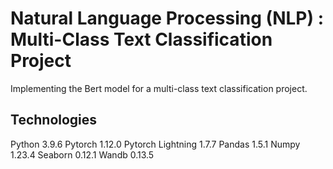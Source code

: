 # Natural Language Processing (NLP) : Multi-Class Text Classification Project

Implementing the Bert model for a multi-class text classification project. 


## Technologies
Python 3.9.6
Pytorch 1.12.0
Pytorch Lightning 1.7.7
Pandas 1.5.1
Numpy 1.23.4
Seaborn 0.12.1
Wandb 0.13.5
